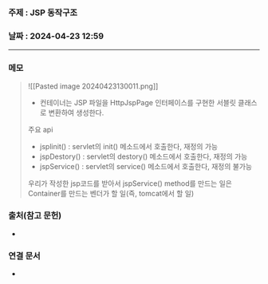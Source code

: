 ### 주제 : JSP 동작구조

### 날짜 : 2024-04-23 12:59
----
### 메모
> 	![[Pasted image 20240423130011.png]]
> 	- 컨테이너는 JSP 파일을 HttpJspPage 인터페이스를 구현한 서블릿 클래스로 변환하여 생성한다.
> 
> 주요 api
> 	- jsplinit() : servlet의 init() 메소드에서 호출한다, 재정의 가능
> 	- jspDestory() : servlet의 destory() 메소드에서 호출한다, 재정의 가능
> 	- jspService() : servlet의 service() 메소드에서 호출한다, 재정의 불가능
> 
> 우리가 작성한 jsp코드를 받아서 jspService() method를 만드는 일은 Container를 만드는 벤더가 할 일(즉, tomcat에서 할 일)

### 출처(참고 문헌)
-

### 연결 문서
-
